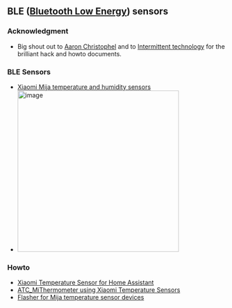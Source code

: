 ## BLE ([Bluetooth Low Energy](https://en.wikipedia.org/wiki/Bluetooth_Low_Energy)) sensors

### Acknowledgment

* Big shout out to [Aaron Christophel](https://www.youtube.com/channel/UCY0kJ-Z-811fqTddJ72w-WA) and to [Intermittent technology](https://www.youtube.com/watch?v=K-HG7qs9hK0) for the brilliant hack and howto documents.


### BLE Sensors

* [Xiaomi Mija temperature and humidity sensors](https://www.amazon.co.uk/Mi-Temperature-Humidity-Monitor-2/dp/B08C7KVDJW/ref=sr_1_5?crid=WL15KOGHQQ31&dib=eyJ2IjoiMSJ9.E2OsO2q8lwurynHyG2dFT8CQACyU4q8qEU2R7k7YtT_zW6qF5aNIVAIKBVeYlv2at5yGOY4swG3wzwEWb8CXeKfUqmFruR-4IbWuyaTO2AIA8NlNVLIEhhCod7tIBAcweWpXu2Rfq0Rp0ZL5qeAEdEMdpHZs1zht1s572YrYE9kA81foNLY2dIa0hKN3D1qC1iC8lbyxtzNR5V8oTBo8rP7c5vhhGw8XYYLplHgZ2oEkpKNDnyYabaRGG3keliOLM_0zSPaEcrWM_0QxW_gJSXyrutk-_cW1gaZNH6qm_uYuSTCuko6psATxB8XEzYnK1e2HhCO5MYEm_lHVqehFTF4dQshQ14nAsvxBh7DyaYLDMDcliU9fKW7ClRJvTXfhz9tiISeo9VFpMqwwEnP3dWLzReos5fScVfr7Le3BVwzrj9IeL4XmhJ8qHub4q4M3.B2Gjq9zzM-rB_AP0I16FyWHrRFI4pwR_9a2KMm_FL4k&dib_tag=se&keywords=xiaomi+temperature+sensor&qid=1740216430&sprefix=xiaomi+temper%2Caps%2C67&sr=8-5)
* [<img width="371" alt="image" src="https://github.com/user-attachments/assets/6fb0ed00-4f20-4900-b23b-d095671d6d0c" />](https://www.amazon.co.uk/Xiaomi-Temperature-Humidity-Monitor-Wireless/dp/B08ZYSK5NS/ref=sr_1_8?crid=EY8JUUKYXGF5&dib=eyJ2IjoiMSJ9.AjDyucz2RkTkQj8Ud3TrIfu0_GhyhYRKTd486AJZVm_SknH-q7zYFTZgtZATNqfxCWSbZsVxo4MvaJoxDA2GDqnAGAbjjW-AOcdH0wZXBHutD4jMO4UJAZl3aLgZtle3rVFk1-FX0EiL94tT10vsvEi9PhZMrhfvm_FeqXMiyRv7AQtcYijULRweDhw95wKCYaXXNvJTBj9EJlKw-4F13TXhQSfPoCdj7_8IfYUwOVEsMlGoIg795-dcIZWNKYUacQb-R31Zwx2qIJTHbUmHbSqfrTSWCh0U84k06tOjRxTTUgDVYuaKBnYBuu3gSQE9Y3ik0cuOQNbE-JXDDxeOYAa3niCAf_npfBQjUqjcOl9qYvpsj6ygjrfZaPMChEjYGoJxBCfvVI6YA4bLfWN1BbZ1lhQ4yZQh3eMSemkH9TfKG3z0RtJrpZFqIK-oYJ3G.TagZosp-0mG2CqP6Fzyb6ZXvvYLTq4bBK17BSuuq8jM&dib_tag=se&keywords=Mi+Temperature&qid=1740228093&sprefix=mi+temperature+%2Caps%2C68&sr=8-8)

### Howto

* [Xiaomi Temperature Sensor for Home Assistant](https://blog.quindorian.org/2020/10/4-xiaomi-temperature-sensor-for-home-assistant.html/)
* [ATC_MiThermometer using Xiaomi Temperature Sensors](https://github.com/atc1441/ATC_MiThermometer)
* [Flasher for Mija temperature sensor devices](https://atc1441.github.io/TelinkFlasher.html)

